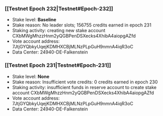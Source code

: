 ### [[Testnet Epoch 232|Testnet#Epoch-232]]
* Stake level: **Baseline**
* Stake reason: No leader slots; 156755 credits earned in epoch 231
* Staking activity: creating new stake account CXbMWgMhzzHnm2yQGBPenDSXecks4XhibA4aiopgAZfd
* Vote account address: 7JtjGYQbkyUqejKDMHXCBjMLNzPLpGuH9nmnA4iqR3oC
* Data Center: 24940-DE-Falkenstein
### [[Testnet Epoch 231|Testnet#Epoch-231]]
* Stake level: **None**
* Stake reason: Insufficient vote credits: 0 credits earned in epoch 230
* Staking activity: insufficient funds in reserve account to create stake account CXbMWgMhzzHnm2yQGBPenDSXecks4XhibA4aiopgAZfd
* Vote account address: 7JtjGYQbkyUqejKDMHXCBjMLNzPLpGuH9nmnA4iqR3oC
* Data Center: 24940-DE-Falkenstein